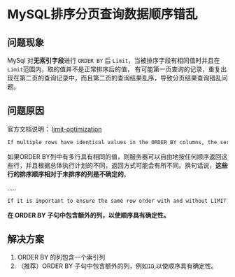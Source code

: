 # MySQL排序分页查询数据顺序错乱

## 问题现象

MySql 对**无索引字段**进行 `ORDER BY` 后 `Limit`，当被排序字段有相同值时并且在`Limit`范围内，取的值并不是正常排序后的值，
有可能第一页查询的记录，重复出现在第二页的查询记录中，而且第二页的查询结果乱序，导致分页结果查询错乱问题。

## 问题原因

官方文档说明：
[limit-optimization](https://dev.mysql.com/doc/refman/5.7/en/limit-optimization.html)

```html
If multiple rows have identical values in the ORDER BY columns, the server is free to return those rows in any order, and may do so differently depending on the overall execution plan. In other words, the sort order of those rows is nondeterministic with respect to the nonordered columns.
```
如果ORDER BY列中有多行具有相同的值，则服务器可以自由地按任何顺序返回这些行，并且根据总体执行计划的不同，返回方式可能会有所不同。换句话说，**这些行的排序顺序相对于未排序的列是不确定的**。

.....

```html
If it is important to ensure the same row order with and without LIMIT, include additional columns in the ORDER BY clause to make the order deterministic. For example, if id values are unique, you can make rows for a given category value appear in id order by sorting like this:
```

**在 ORDER BY 子句中包含额外的列，以使顺序具有确定性。**

## 解决方案

1. ORDER BY 的列包含一个索引列
2. （推荐）ORDER BY 子句中包含额外的列，例如`ID`,以使顺序具有确定性。
